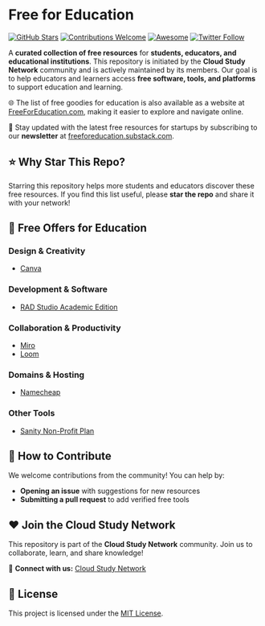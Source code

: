 # Free for Education

[![GitHub Stars](https://img.shields.io/github/stars/cloudcommunity/Free-for-Education?style=social)](https://github.com/cloudcommunity/Free-for-Education/stargazers)
[![Contributions Welcome](https://img.shields.io/badge/contributions-welcome-brightgreen.svg)](https://github.com/cloudcommunity/Free-for-Education/pulls)
[![Awesome](https://awesome.re/badge.svg)](https://awesome.re)
[![Twitter Follow](https://img.shields.io/twitter/follow/FreeForEdu?style=social)](https://twitter.com/FreeForEdu)

A **curated collection of free resources** for **students, educators, and educational institutions**. This repository is initiated by the **Cloud Study Network** community and is actively maintained by its members. Our goal is to help educators and learners access **free software, tools, and platforms** to support education and learning.

🌐 The list of free goodies for education is also available as a website at [FreeForEducation.com](https://freeforeducation.com/), making it easier to explore and navigate online.

📰 Stay updated with the latest free resources for startups by subscribing to our **newsletter** at [freeforeducation.substack.com](https://freeforeducation.substack.com/).

## ⭐ Why Star This Repo?

Starring this repository helps more students and educators discover these free resources. If you find this list useful, please **star the repo** and share it with your network!

## 🎁 Free Offers for Education

### Design & Creativity
- [Canva](https://www.canva.com/education/)

### Development & Software
- [RAD Studio Academic Edition](https://www.embarcadero.com/development-tools-for-education)

### Collaboration & Productivity
- [Miro](https://miro.com/education-whiteboard/)
- [Loom](https://www.loom.com/education)

### Domains & Hosting
- [Namecheap](https://nc.me/)

### Other Tools
- [Sanity Non-Profit Plan](https://www.sanity.io/docs/non-profit-plan)

## 🤝 How to Contribute

We welcome contributions from the community! You can help by:
- **Opening an issue** with suggestions for new resources
- **Submitting a pull request** to add verified free tools

## ❤️ Join the Cloud Study Network

This repository is part of the **Cloud Study Network** community. Join us to collaborate, learn, and share knowledge!

🔗 **Connect with us:** [Cloud Study Network](https://cloudstudy.net/)

## 📜 License

This project is licensed under the [MIT License](LICENSE.md).
